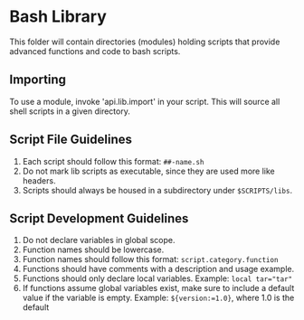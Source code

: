 # Bash Library

This folder will contain directories (modules) holding scripts
that provide advanced functions and code to bash scripts.

## Importing

To use a module, invoke 'api.lib.import' in your script.
This will source all shell scripts in a given directory.

## Script File Guidelines

1. Each script should follow this format: `##-name.sh`
2. Do not mark lib scripts as executable, since they are used more like headers.
3. Scripts should always be housed in a subdirectory under `$SCRIPTS/libs`.

## Script Development Guidelines

1. Do not declare variables in global scope.
2. Function names should be lowercase.
3. Function names should follow this format: `script.category.function`
4. Functions should have comments with a description and usage example.
5. Functions should only declare local variables. Example: `local tar="tar"`
6. If functions assume global variables exist, make sure to include a default value if the variable is empty. Example: `${version:=1.0}`, where 1.0 is the default
